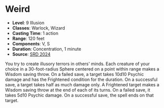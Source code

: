# Weird

- **Level**: 9 Illusion
- **Classes**: Warlock, Wizard
- **Casting Time**: 1 action
- **Range**: 120 feet
- **Components**: V, S
- **Duration**: Concentration, 1 minute
- **Source**: [SRD 2024](../../../srds/SRD_2024.pdf)

You try to create illusory terrors in others' minds. Each creature of your choice in a 30-foot-radius Sphere centered on a point within range makes a Wisdom saving throw. On a failed save, a target takes 10d10 Psychic damage and has the Frightened condition for the duration. On a successful save, a target takes half as much damage only. A Frightened target makes a Wisdom saving throw at the end of each of its turns. On a failed save, it takes 5d10 Psychic damage. On a successful save, the spell ends on that target.

